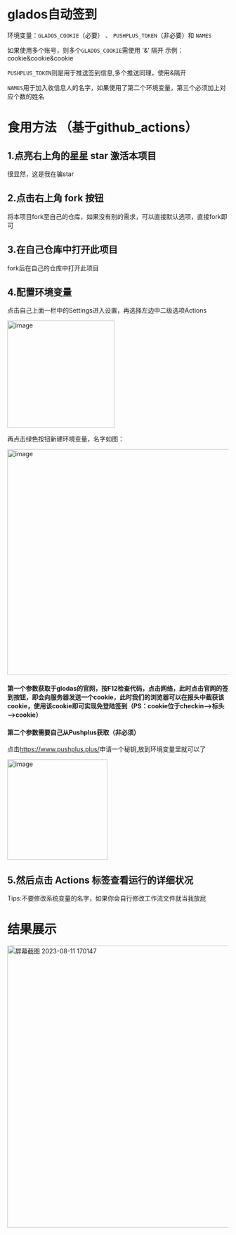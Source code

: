 # glados自动签到

环境变量：`GLADOS_COOKIE`（必要） 、 `PUSHPLUS_TOKEN`（非必要）和 `NAMES`

如果使用多个账号，则多个`GLADOS_COOKIE`需使用 '&' 隔开
示例：cookie&cookie&cookie

`PUSHPLUS_TOKEN`则是用于推送签到信息,多个推送同理，使用&隔开

`NAMES`用于加入收信息人的名字，如果使用了第二个环境变量，第三个必须加上对应个数的姓名

# 食用方法 （基于github_actions）
## 1.点亮右上角的星星 **star** 激活本项目 

很显然，这是我在骗star

## 2.点击右上角 **fork** 按钮 

将本项目fork至自己的仓库，如果没有别的需求，可以直接默认选项，直接fork即可
 
## 3.在自己仓库中打开此项目

fork后在自己的仓库中打开此项目
  
## 4.配置环境变量

点击自己上面一栏中的Settings进入设置，再选择左边中二级选项Actions

<img width="244" alt="image" src="https://github.com/Alter-Liu/glados_auto/assets/91472748/b6d64c40-aeb1-40ee-a468-3d67e695f7b3">

再点击绿色按钮新建环境变量，名字如图：

<img width="513" alt="image" src="https://github.com/Alter-Liu/glados_auto/assets/91472748/afad468b-d1a0-4581-90a5-a0def29a2906">

#### 第一个参数获取于glodas的官网，按F12检查代码，点击网络，此时点击官网的签到按钮，即会向服务器发送一个cookie，此时我们的浏览器可以在报头中截获该cookie，使用该cookie即可实现免登陆签到（PS：cookie位于checkin—>标头—>cookie）

#### 第二个参数需要自己从Pushplus获取（非必须）

点击<https://www.pushplus.plus/>申请一个秘钥,放到环境变量里就可以了

<img width="228" alt="image" src="https://github.com/Alter-Liu/glados_auto/assets/91472748/596c0e72-35e4-4eea-927a-4d4d2a056fb7">



## 5.然后点击 Actions 标签查看运行的详细状况
 
Tips:不要修改系统变量的名字，如果你会自行修改工作流文件就当我放屁

# 结果展示

<img width="641" alt="屏幕截图 2023-08-11 170147" src="https://github.com/Alter-Liu/glados_auto/assets/91472748/1811a2c1-ecb9-489f-a863-bb924af47878">

